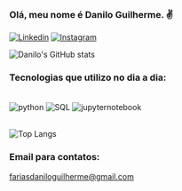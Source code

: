 
### Olá, meu nome é Danilo Guilherme. ✌️

[![Linkedin](https://img.shields.io/badge/LinkedIn-0077B5?style=for-the-badge&logo=linkedin&logoColor=white)](https://www.linkedin.com/in/fariasdaniloguilherme/) [![Instagram](https://img.shields.io/badge/Instagram-E4405F?style=for-the-badge&logo=instagram&logoColor=white)](https://www.instagram.com/milhouse.bass/)

![Danilo's GitHub stats](https://github-readme-stats.vercel.app/api?username=FariasDaniloGuilherme&show_icons=true&theme=radical)

### Tecnologias que utilizo no dia a dia:
<div style="display: inline_block"><br/>
 <img align="center" alt="python" src="https://img.shields.io/badge/Python-3776AB?style=for-the-badge&logo=python&logoColor=white"/>
 <img align="center" alt="SQL" src="https://img.shields.io/badge/MySQL-00000F?style=for-the-badge&logo=mysql&logoColor=white"/>
 <img align="center" alt="jupyternotebook" src="https://img.shields.io/badge/Made%20with-Jupyter-orange?style=for-the-badge&logo=Jupyter"/>
</div><br/>

![Top Langs](https://github-readme-stats.vercel.app/api/top-langs/?username=FariasDaniloGuilherme&layout=compact)

### Email para contatos:
fariasdaniloguilherme@gmail.com
